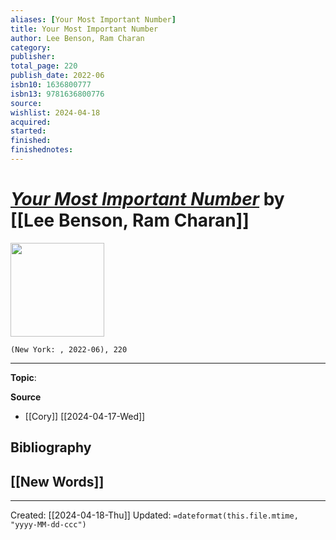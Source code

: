 ```yaml
---
aliases: [Your Most Important Number]
title: Your Most Important Number
author: Lee Benson, Ram Charan
category: 
publisher: 
total_page: 220
publish_date: 2022-06
isbn10: 1636800777
isbn13: 9781636800776
source: 
wishlist: 2024-04-18
acquired: 
started: 
finished: 
finishednotes: 
---
```

# *[Your Most Important Number]()* by [[Lee Benson, Ram Charan]]

<img src="http://books.google.com/books/content?id=IcEgzwEACAAJ&printsec=frontcover&img=1&zoom=1&source=gbs_api" width=150>

`(New York: , 2022-06), 220`



--- 
**Topic**: 

**Source**
- [[Cory]] [[2024-04-17-Wed]]

**Bibliography**
- 
 
**[[New Words]]**
- 

---
Created: [[2024-04-18-Thu]]
Updated: `=dateformat(this.file.mtime, "yyyy-MM-dd-ccc")`